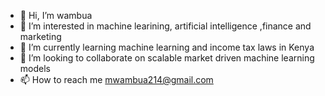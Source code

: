 - 👋 Hi, I’m wambua
- 👀 I’m interested in machine learining, artificial intelligence ,finance and marketing
- 🌱 I’m currently learning machine learning and income tax laws in Kenya
- 💞️ I’m looking to collaborate on scalable market driven machine learning models
- 📫 How to reach me mwambua214@gmail.com

<!---
m-wambua/m-wambua is a ✨ special ✨ repository because its `README.md` (this file) appears on your GitHub profile.
You can click the Preview link to take a look at your changes.
--->
